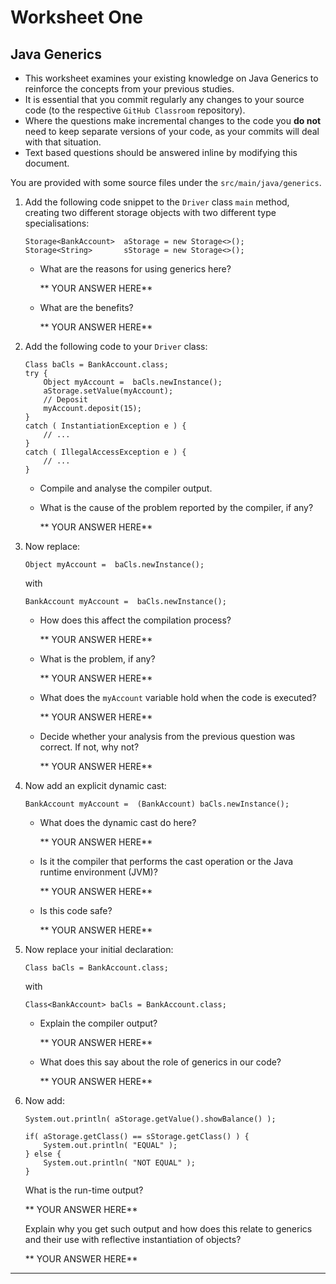 # Worksheet One

## Java Generics

+ This worksheet examines your existing knowledge on Java Generics to reinforce the concepts from your previous studies.
+ It is essential that you commit regularly any changes to your source code (to the respective `GitHub Classroom` repository).
+ Where the questions make incremental changes to the code you **do not** need to keep separate versions of your code, as your commits will deal with that situation. 
+ Text based questions should be answered inline by modifying this document.

You are provided with some source files under the `src/main/java/generics`.

1. Add the following code snippet to the `Driver` class `main` method, creating two different storage objects with two different type specialisations:
  
   ```
   Storage<BankAccount>  aStorage = new Storage<>();
   Storage<String>       sStorage = new Storage<>();
   ```
   + What are the reasons for using generics here?
   
     ** YOUR ANSWER HERE**
   
   + What are the benefits?
   
     ** YOUR ANSWER HERE**
   
2. Add the following code to your `Driver` class:

   ```
   Class baCls = BankAccount.class;
   try {
       Object myAccount =  baCls.newInstance();
       aStorage.setValue(myAccount);
       // Deposit
       myAccount.deposit(15);
   }
   catch ( InstantiationException e ) {
       // ...
   }
   catch ( IllegalAccessException e ) {
       // ... 
   }
   ```
   + Compile and analyse the compiler output.
   
   + What is the cause of the problem reported by the compiler, if any?
   
     ** YOUR ANSWER HERE**
   
3. Now replace:

   ```
   Object myAccount =  baCls.newInstance();
   ```
   with
   ```
   BankAccount myAccount =  baCls.newInstance();
   ```
   + How does this affect the compilation process?
   
     ** YOUR ANSWER HERE**
   
   + What is the problem, if any?
   
     ** YOUR ANSWER HERE**
   
   + What does the `myAccount` variable hold when the code is executed?
   
     ** YOUR ANSWER HERE**
   
   + Decide whether your analysis from the previous question was correct. If not, why not?
   
     ** YOUR ANSWER HERE**
   
4. Now add an explicit dynamic cast:

   ```
   BankAccount myAccount =  (BankAccount) baCls.newInstance();
   ```
   + What does the dynamic cast do here?
   
     ** YOUR ANSWER HERE**
   
   + Is it the compiler that performs the cast operation or the Java runtime environment (JVM)?
   
     ** YOUR ANSWER HERE**
   
   + Is this code safe?
   
     ** YOUR ANSWER HERE**
   
5. Now replace your initial declaration:

   ```
   Class baCls = BankAccount.class;
   ```
   with 
   ```
   Class<BankAccount> baCls = BankAccount.class; 
   ```
   + Explain the compiler output?
   
     ** YOUR ANSWER HERE**
   
   + What does this say about the role of generics in our code?
   
     ** YOUR ANSWER HERE**
   
6. Now add:
  
   ```
   System.out.println( aStorage.getValue().showBalance() );
   
   if( aStorage.getClass() == sStorage.getClass() ) {
       System.out.println( "EQUAL" );
   } else {
       System.out.println( "NOT EQUAL" );
   }
   ```
   What is the run-time output?
   
   ** YOUR ANSWER HERE**
   
   Explain why you get such output and how does this relate to generics and their use 
   with reflective instantiation of objects?
   
   ** YOUR ANSWER HERE**

------

